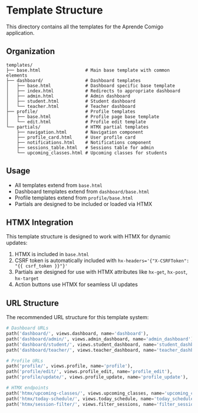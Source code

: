 # Template Structure

This directory contains all the templates for the Aprende Comigo application.

## Organization

```
templates/
├── base.html                 # Main base template with common elements
├── dashboard/                # Dashboard templates
│   ├── base.html             # Dashboard specific base template
│   ├── index.html            # Redirects to appropriate dashboard
│   ├── admin.html            # Admin dashboard
│   ├── student.html          # Student dashboard
│   └── teacher.html          # Teacher dashboard
├── profile/                  # Profile templates
│   ├── base.html             # Profile page base template
│   └── edit.html             # Profile edit template
└── partials/                 # HTMX partial templates
    ├── navigation.html       # Navigation component
    ├── profile_card.html     # User profile card
    ├── notifications.html    # Notifications component
    ├── sessions_table.html   # Sessions table for admin
    └── upcoming_classes.html # Upcoming classes for students
```

## Usage

- All templates extend from `base.html`
- Dashboard templates extend from `dashboard/base.html`
- Profile templates extend from `profile/base.html`
- Partials are designed to be included or loaded via HTMX

## HTMX Integration

This template structure is designed to work with HTMX for dynamic updates:

1. HTMX is included in `base.html`
2. CSRF token is automatically included with `hx-headers='{"X-CSRFToken": "{{ csrf_token }}"}'`
3. Partials are designed for use with HTMX attributes like `hx-get`, `hx-post`, `hx-target`
4. Action buttons use HTMX for seamless UI updates

## URL Structure

The recommended URL structure for this template system:

```python
# Dashboard URLs
path('dashboard/', views.dashboard, name='dashboard'),
path('dashboard/admin/', views.admin_dashboard, name='admin_dashboard'),
path('dashboard/student/', views.student_dashboard, name='student_dashboard'),
path('dashboard/teacher/', views.teacher_dashboard, name='teacher_dashboard'),

# Profile URLs
path('profile/', views.profile, name='profile'),
path('profile/edit/', views.profile_edit, name='profile_edit'),
path('profile/update/', views.profile_update, name='profile_update'),

# HTMX endpoints
path('htmx/upcoming-classes/', views.upcoming_classes, name='upcoming_classes'),
path('htmx/today-schedule/', views.today_schedule, name='today_schedule'),
path('htmx/session-filter/', views.filter_sessions, name='filter_sessions'),
```
